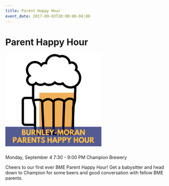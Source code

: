 ```yaml
---
title: Parent Happy Hour
event_date: 2017-09-03T20:00:00-04:00
---
```


# Parent Happy Hour

<img src="/uploads/ptohappyhour.png" width="300" alt="Image of Parent Happy Hour">

Monday, September 4
7:30 - 9:00 PM
Champion Brewery

Cheers to our first ever BME Parent Happy Hour! Get a babysitter and head down to Champion for some beers and good conversation with fellow BME parents.
